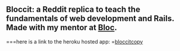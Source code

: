 ## Bloccit: a Reddit replica to teach the fundamentals of web development and Rails. Made with my mentor at [Bloc](http://bloc.io).

===here is a link to the heroku hosted app:
=[bloccitcopy](https://bloccitcopy.herokuapp.com)